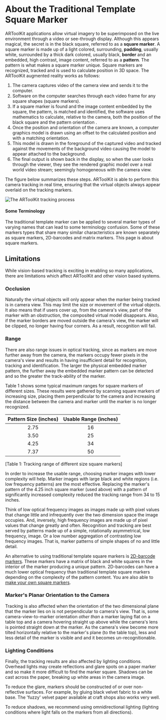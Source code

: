 # About the Traditional Template Square Marker
ARToolKit applications allow virtual imagery to be superimposed on the live environment through a video or see-through display. Although this appears magical, the secret is in the black square, referred to as a **square marker**. A square marker is made up of a light colored, surrounding, **padding**, usually white, surrounded by a thick dark colored, usually black, **border** and an embedded, high contrast, image content, referred to as a **pattern**. The pattern is what makes a square marker unique. Square markers are recognized, tracked and is used to calculate position in 3D space. The ARToolKit augmented reality works as follows:

1.  The camera captures video of the camera view and sends it to the computer.
2.  Software on the computer searches through each video frame for any square shapes (square markers).
3.  If a square marker is found and the image content embedded by the square, the pattern, is matched and identified, the software uses mathematics to calculate, relative to the camera, both the position of the black square and the pattern orientation .
4.  Once the position and orientation of the camera are known, a computer graphics model is drawn using an offset to the calculated position and with a matching orientation.
5.  This model is drawn in the foreground of the captured video and tracked against the movements of the background video causing the model to appear attached to the background.
6.  The final output is shown back in the display, so when the user looks through the viewer, they see the rendered graphic model over a real world video stream; seemingly homogeneous with the camera view.

The figure below summarizes these steps. ARToolKit is able to perform this camera tracking in real time, ensuring that the virtual objects always appear overlaid on the tracking markers.

![The ARToolKit tracking process][diagram]

#### Some Terminology
The traditional template marker can be applied to several marker types of varying names that can lead to some terminology confusion. Some of these markers types that share many similar characteristics are known separately as square markers, 2D-barcodes and matrix markers. This page is about square markers.

## Limitations
While vision-based tracking is exciting in enabling so many applications, there are limitations which affect ARToolKit and other vision based systems.

### Occlusion
Naturally the virtual objects will only appear when the marker being tracked is in camera view. This may limit the size or movement of the virtual objects. It also means that if users cover up, from the camera's view, part of the marker with an obstruction, the composited virtual model disappears. Also, if the marker borders are moved outside the camera's view, the marker will be clipped, no longer having four corners. As a result, recognition will fail. 

### Range
There are also range issues in optical tracking, since as markers are move further away from the camera, the markers occupy fewer pixels in the camera's view and results in having insufficient detail for recognition, tracking and identification. The larger the physical embedded marker pattern, the further away the embedded marker pattern can be detected and so the greater the track-ability of the marker.

Table 1 shows some typical maximum ranges for square markers of different sizes. These results were gathered by scanning square markers of increasing size, placing them perpendicular to the camera and increasing the distance between the camera and marker until the marker is no longer recognized.

| Pattern Size (inches)  |  Usable Range (inches) |
| :---------------------------: | :-------------------------------:
| 2.75                              | 16
| 3.50                              | 25
| 4.25                              | 34
| 7.37                              | 50
[Table 1: Tracking range of different size square markers]

In order to increase the usable range, choosing marker images with lower complexity will help. Marker images with large black and white regions (i.e. low frequency patterns) are the most effective. Replacing the marker's pattern of the 4.25 inch square marker (used above) with a pattern of significantly increased complexity reduced the tracking range from 34 to 15 inches.

Think of low optical frequency images as images made up with pixel values that change little and infrequently over the two dimension space the image occupies. And, inversely, high frequency images are made up of pixel values that change greatly and often.  Recognition and tracking are best served by patterns made up of a simple, rotationally asymmetrical, low frequency, image. Or a low number aggregation of contrasting low frequency images. That is, marker patterns of simple shapes of no and little detail.

An alternative to using traditional template square markers is [2D-barcode markers][marker_barcode]. These markers have a matrix of black and white squares in the interior of the marker producing a unique pattern. 2D-barcodes can have a much lower optical frequency than traditional template square markers depending on the complexity of the pattern content. You are also able to [make your own square markers][marker_training].

### Marker's Planar Orientation to the Camera
Tracking is also affected when the orientation of the two dimensional  plane that the marker lies on is not perpendicular to camera's view. That is, some camera-view-to-marker orientation *other than* a marker laying flat on a table top and a camera hovering straight up above while the camera's lens is pointed straight down at the marker. As the camera's view become more tilted horizontally relative to the marker's plane (to the table top), less and less detail of the marker is visible and and it becomes un-recognitionable.

### Lighting Conditions
Finally, the tracking results are also affected by lighting conditions. Overhead lights may create reflections and glare spots on a paper marker and so make it more difficult to find the marker square. Shadows can be cast across the paper, breaking up white areas in the camera image.

To reduce the glare, markers should be constructed of or over non-reflective surfaces. For example, by gluing black velvet fabric to a white base. The 'fuzzy' velvet paper available at craft shops also works very well.

To reduce shadows, we recommend using omnidirectional lighting (lighting conditions where light falls on the markers from all directions).

[diagram]: :diagram.jpg
[marker_barcode]: 3_Marker_Training:marker_barcode
[marker_training]: 3_Marker_Training:marker_training
